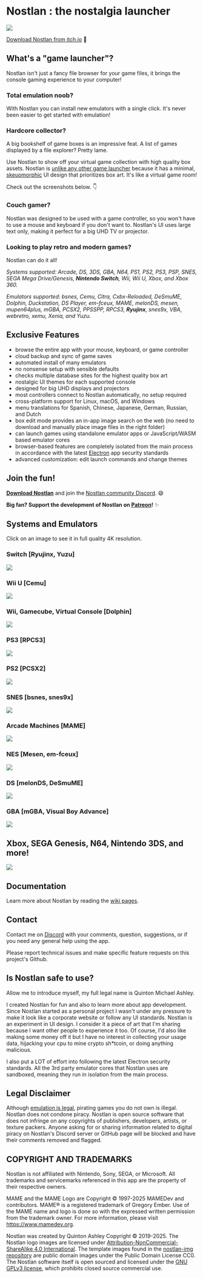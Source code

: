 # Nostlan : the nostalgia launcher

<a href="https://quinton-ashley.github.io/nostlan-web">
<img src="https://nostlan.github.io/nostlan-screenshots/nostlan_banner.avif">
</a>

[Download Nostlan from itch.io](https://quinton-ashley.github.io/nostlan-web) 🤝

## What's a "game launcher"?

Nostlan isn't just a fancy file browser for your game files, it brings the console gaming experience to your computer!

### Total emulation noob?

With Nostlan you can install new emulators with a single click. It's never been easier to get started with emulation!

### Hardcore collector?

A big bookshelf of game boxes is an impressive feat. A list of games displayed by a file explorer? Pretty lame.

Use Nostlan to show off your virtual game collection with high quality box assets. Nostlan is [unlike any other game launcher](https://github.com/nostlan/nostlan/wiki/UI-Design) because it has a minimal, [skeuomorphic](https://en.wikipedia.org/wiki/Skeuomorph) UI design that prioritizes box art. It's like a virtual game room!

Check out the screenshots below. 👇

### Couch gamer?

Nostlan was designed to be used with a game controller, so you won't have to use a mouse and keyboard if you don't want to. Nostlan's UI uses large text only, making it perfect for a big UHD TV or projector.

### Looking to play retro and modern games?

Nostlan can do it all!

_Systems supported: Arcade, DS, 3DS, GBA, N64, PS1, PS2, PS3, PSP, SNES, SEGA Mega Drive/Genesis, **Nintendo Switch**, Wii, Wii U, Xbox, and Xbox 360._

_Emulators supported: bsnes, Cemu, Citra, Cxbx-Reloaded, DeSmuME, Dolphin, Duckstation, DS Player, em-fceux, MAME, melonDS, mesen, mupen64plus, mGBA, PCSX2, PPSSPP, RPCS3, **Ryujinx**, snes9x, VBA, webretro, xemu, Xenia, and Yuzu._

## Exclusive Features

- browse the entire app with your mouse, keyboard, or game controller
- cloud backup and sync of game saves
- automated install of many emulators
- no nonsense setup with sensible defaults
- checks multiple database sites for the highest quality box art
- nostalgic UI themes for each supported console
- designed for big UHD displays and projectors
- most controllers connect to Nostlan automatically, no setup required
- cross-platform support for Linux, macOS, and Windows
- menu translations for Spanish, Chinese, Japanese, German, Russian, and Dutch
- box edit mode provides an in-app image search on the web (no need to download and manually place image files in the right folder)
- can launch games using standalone emulator apps or JavaScript/WASM based emulator cores
- browser-based features are completely isolated from the main process in accordance with the latest [Electron](https://electronjs.org/) app security standards
- advanced customization: edit launch commands and change themes

## Join the fun!

**[Download Nostlan](https://github.com/nostlan/nostlan/releases)** and join the [Nostlan community Discord](https://discord.gg/cT2yNC6). 😄

**Big fan? Support the development of Nostlan on [Patreon](https://www.patreon.com/nostlan)!** ✨

## Systems and Emulators

Click on an image to see it in full quality 4K resolution.

### Switch [Ryujinx, Yuzu]

<p><a href="https://nostlan.github.io/nostlan-screenshots/switch.png">
<img src="https://nostlan.github.io/nostlan-screenshots/switch_LQ.png">
</a></p>

### Wii U [Cemu]

<p><a href="https://nostlan.github.io/nostlan-screenshots/wiiu.png">
<img src="https://nostlan.github.io/nostlan-screenshots/wiiu_LQ.png">
</a></p>

### Wii, Gamecube, Virtual Console [Dolphin]

<p><a href="https://nostlan.github.io/nostlan-screenshots/wii.png">
<img src="https://nostlan.github.io/nostlan-screenshots/wii_LQ.png">
</a></p>

### PS3 [RPCS3]

<p><a href="https://nostlan.github.io/nostlan-screenshots/ps3.png">
<img src="https://nostlan.github.io/nostlan-screenshots/ps3_LQ.png">
</a></p>

### PS2 [PCSX2]

<p><a href="https://nostlan.github.io/nostlan-screenshots/ps2.png">
<img src="https://nostlan.github.io/nostlan-screenshots/ps2_LQ.png">
</a></p>

### SNES [bsnes, snes9x]

<p><a href="https://nostlan.github.io/nostlan-screenshots/snes.png">
<img src="https://nostlan.github.io/nostlan-screenshots/snes_LQ.png">
</a></p>

### Arcade Machines [MAME]

<p><a href="https://nostlan.github.io/nostlan-screenshots/mame.png">
<img src="https://nostlan.github.io/nostlan-screenshots/mame_LQ.png">
</a></p>

### NES [Mesen, em-fceux]

<p><a href="https://nostlan.github.io/nostlan-screenshots/nes.png">
<img src="https://nostlan.github.io/nostlan-screenshots/nes_LQ.png">
</a></p>

### DS [melonDS, DeSmuME]

<p><a href="https://nostlan.github.io/nostlan-screenshots/ds.png">
<img src="https://nostlan.github.io/nostlan-screenshots/ds_LQ.png">
</a></p>

### GBA [mGBA, Visual Boy Advance]

<p><a href="https://nostlan.github.io/nostlan-screenshots/gba.png">
<img src="https://nostlan.github.io/nostlan-screenshots/gba_LQ.png">
</a></p>

## Xbox, SEGA Genesis, N64, Nintendo 3DS, and more!

<p><a href="https://nostlan.github.io/nostlan-screenshots/more_systems.png">
<img src="https://nostlan.github.io/nostlan-screenshots/more_systems_LQ.jpg">
</a></p>

## Documentation

Learn more about Nostlan by reading the [wiki pages](https://github.com/nostlan/nostlan/wiki).

## Contact

Contact me on [Discord](https://discord.gg/cT2yNC6) with your comments, question, suggestions, or if you need any general help using the app.

Please report technical issues and make specific feature requests on this project's Github.

## Is Nostlan safe to use?

Allow me to introduce myself, my full legal name is Quinton Michael Ashley.

I created Nostlan for fun and also to learn more about app development. Since Nostlan started as a personal project I wasn't under any pressure to make it look like a corporate website or follow any UI standards. Nostlan is an experiment in UI design. I consider it a piece of art that I'm sharing because I want other people to experience it too. Of course, I'd also like making some money off it but I have no interest in collecting your usage data, hijacking your cpu to mine crypto sh\*tcoin, or doing anything malicious.

I also put a LOT of effort into following the latest Electron security standards. All the 3rd party emulator cores that Nostlan uses are sandboxed, meaning they run in isolation from the main process.

## Legal Disclaimer

Although [emulation is legal](https://en.wikipedia.org/wiki/Bleem!), pirating games you do not own is illegal. Nostlan does not condone piracy. Nostlan is open source software that does not infringe on any copyrights of publishers, developers, artists, or texture packers. Anyone asking for or sharing information related to digital piracy on Nostlan's Discord server or GitHub page will be blocked and have their comments removed and flagged.

## COPYRIGHT AND TRADEMARKS

Nostlan is not affiliated with Nintendo, Sony, SEGA, or Microsoft. All trademarks and servicemarks referenced in this app are the property of their respective owners.

MAME and the MAME Logo are Copyright © 1997-2025 MAMEDev and contributors. MAME® is a registered trademark of Gregory Ember. Use of the MAME name and logo is done so with the expressed written permission from the trademark owner. For more information, please visit <https://www.mamedev.org>.

Nostlan was created by Quinton Ashley Copyright © 2019-2025. The Nostlan logo images are licensed under [Attribution-NonCommercial-ShareAlike 4.0 International](https://creativecommons.org/licenses/by-nc-sa/4.0/). The template images found in the [nostlan-img repository](https://github.com/nostlan/nostlan-img) are public domain images under the Public Domain License CC0. The Nostlan software itself is open sourced and licensed under the [GNU GPLv3 license](https://en.wikipedia.org/wiki/GNU_General_Public_License), which prohibits closed source commercial use.

